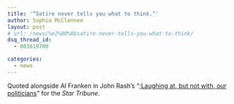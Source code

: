 ```yaml
---
title: '​”Satire never tells you what to think.”'
author: Sophia McClennen
layout: post
# url: /news/%e2%80%8bsatire-never-tells-you-what-to-think/
dsq_thread_id:
  - 801619700

categories: 
  - news
---
```

Quoted alongside Al Franken in John Rash’s “;[Laughing at, but not with, our politicians][1]” for the *Star Tribune*.

 [1]: http://www.startribune.com/opinion/commentaries/165790446.html